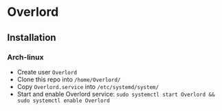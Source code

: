 # Overlord

## Installation
### Arch-linux
* Create user `Overlord`
* Clone this repo into `/home/Overlord/`
* Copy `Overlord.service` into `/etc/systemd/system/`
* Start and enable Overlord service: `sudo systemctl start Overlord && sudo systemctl enable Overlord`